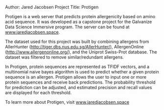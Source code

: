 Author: Jared Jacobsen
Project Title: Protigen

Protigen is a web server that predicts protein allergenicity based on amino acid sequence. It was developed as a capstone project for the Galvanize Data Science Immersive program. The server can be found at www.jaredjacobsen.space.

The dataset used for this project was built by combining allergens from AllerHunter (http://tiger.dbs.nus.edu.sg/AllerHunter/), AllergenOnline (http://www.allergenonline.org/), and the Uniprot Swiss-Prot database. The dataset was filtered to remove similar/redundant allergens.

In Protigen, protein sequences are represented as TFIDF vectors, and a multinomial naive bayes algorithm is used to predict whether a given protein sequence is an allergen. Protigen allows the user to input one or more protein sequences and receive back predictions. The probability threshold for prediction can be adjusted, and estimated precision and recall values are displayed for each threshold.

To learn more about Protigen, visit www.jaredjacobsen.space
